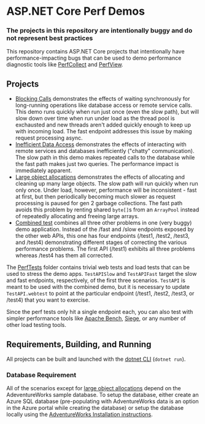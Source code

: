 # ASP.NET Core Perf Demos

### **The projects in this repository are intentionally buggy and do not represent best practices**

This repository contains ASP.NET Core projects that intentionally have
performance-impacting bugs that can be used to demo performance 
diagnostic tools like 
[PerfCollect](https://github.com/dotnet/coreclr/blob/master/Documentation/project-docs/linux-performance-tracing.md) and 
[PerfView](https://github.com/Microsoft/perfview).

## Projects

* [Blocking Calls](/src/BlockingCalls) demonstrates the effects of waiting 
synchronously for long-running operations like database access or remote 
service calls. This demo runs quickly when run just once (even the slow path),
but will slow down over time when run under load as the thread pool is 
exchausted and new threads aren't added quickly enough to keep up with 
incoming load. The fast endpoint addresses this issue by making request 
processing async.
* [Inefficient Data Access](/src/ChattyDataAccess) demonstrates the effects of 
interacting with remote services and databases inefficiently ("chatty" 
communication). The slow path in this demo makes repeated calls to the 
database while the fast path makes just two queries. The performance impact is
immediately apparent.
* [Large object allocations](/src/LOHAllocations) demonstrates the effects of 
allocating and cleaning up many large objects. The slow path will run quickly 
when run only once. Under load, however, performance will be inconsistent - 
fast at first, but then periodically becoming much slower as request 
processing is paused for gen 2 garbage collections. The fast path avoids this 
problem by renting shared `byte[]`s from an `ArrayPool` instead of repeatedly
allocating and freeing large arrays.
* [Combined test](/src/CombinedDemo) combines all three other problems in one 
(very buggy) demo application. Instead of the /fast and /slow endpoints 
exposed by the other web APIs, this one has four endpoints (/test1, /test2, 
/test3, and /test4) demonstrating different stages of correcting the various 
performance problems. The first API (/test1) exhibits all three problems 
whereas /test4 has them all corrected.

The [PerfTests](/src/PerfTests) folder contains trivial web tests and load tests 
that can be used to stress the demo apps. `TestAPISlow` and `TestAPIFast` 
target the slow and fast endpoints, respectively, of the first three 
scenarios. `TestAPI` is meant to be used with the combined demo, but it is 
necessary to update `TestAPI.webtest` to point at the particular endpoint 
(/test1, /test2, /test3, or /test4) that you want to exercise.

Since the perf tests only hit a single endpoint each, you can also test with 
simpler performance tools like 
[Apache Bench](https://httpd.apache.org/docs/2.4/programs/ab.html), 
[Siege](https://github.com/JoeDog/siege), 
or any number of other load testing tools.

## Requirements, Building, and Running

All projects can be built and launched with the [dotnet CLI](https://docs.microsoft.com/dotnet/core/tools/?tabs=netcore2x) 
(`dotnet run`).

### Database Requirement
All of the scenarios except for 
[large object allocations](/src/LOHAllocations) depend on the AdeventureWorks 
sample database. To setup the database, either create an Azure SQL database 
(pre-populating with AdventureWorks data is an option in the Azure portal
while creating the database) or setup the database locally using the 
[AdventureWorks Installation instructions](https://docs.microsoft.com/sql/samples/adventureworks-install-configure?view=sql-server-2017).